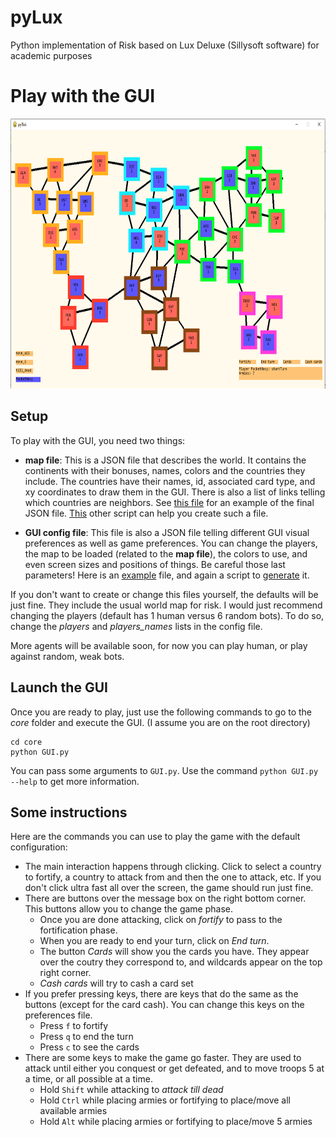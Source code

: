 # pyLux
Python implementation of Risk based on Lux Deluxe (Sillysoft software) for academic purposes

# Play with the GUI

<img src="https://github.com/lucasgneccoh/pyLux/blob/main/images/GUI_init.PNG" width="768" height="432">

## Setup

To play with the GUI, you need two things:

  - **map file**: This is a JSON file that describes the world. It contains the continents with their bonuses, names, colors and the countries they include. The countries have their names, id, associated card type, and xy coordinates to draw them in the GUI. There is also a list of links telling which countries are neighbors. See [this file](https://github.com/lucasgneccoh/pyLux/blob/main/support/maps/classic_world_map.json) for an example of the final JSON file. [This](https://github.com/lucasgneccoh/pyLux/blob/main/core/generate_classic_map.py) other script can help you create such a file.
 
  - **GUI config file**: This file is also a JSON file telling different GUI visual preferences as well as game preferences. You can change the players, the map to be loaded (related to the **map file**), the colors to use, and even screen sizes and positions of things. Be careful those last parameters! Here is an [example](https://github.com/lucasgneccoh/pyLux/blob/main/support/GUI_config/classic_map_default_config.json) file, and again a script to [generate](https://github.com/lucasgneccoh/pyLux/blob/main/core/generate_GUI_config_file.py) it.
 
If you don't want to create or change this files yourself, the defaults will be just fine. They include the usual world map for risk. I would just recommend changing the players (default has 1 human versus 6 random bots). To do so, change the *players* and *players_names* lists in the config file.

More agents will be available soon, for now you can play human, or play against random, weak bots.

## Launch the GUI
Once you are ready to play, just use the following commands to go to the *core* folder and execute the GUI. (I assume you are on the root directory)

```
cd core
python GUI.py
```

You can pass some arguments to `GUI.py`. Use the command `python GUI.py --help` to get more information.

## Some instructions
Here are the commands you can use to play the game with the default configuration:

  - The main interaction happens through clicking. Click to select a country to fortify, a country to attack from and then the one to attack, etc. If you don't click ultra fast all over the screen, the game should run just fine.
  - There are buttons over the message box on the right bottom corner. This buttons allow you to change the game phase. 
    - Once you are done attacking, click on *fortify* to pass to the fortification phase.
    -  When you are ready to end your turn, click on *End turn*. 
    - The button *Cards* will show you the cards you have. They appear over the coutry they correspond to, and wildcards appear on the top right corner. 
    - *Cash cards* will try to cash a card set
  - If you prefer pressing keys, there are keys that do the same as the buttons (except for the card cash). You can change this keys on the preferences file.
    - Press `f` to fortify
    - Press `q` to end the turn
    - Press `c` to see the cards
  - There are some keys to make the game go faster. They are used to attack until either you conquest or get defeated, and to move troops 5 at a time, or all possible at a time.
    - Hold `Shift` while attacking to *attack till dead*
    - Hold `Ctrl` while placing armies or fortifying to place/move all available armies
    - Hold `Alt` while placing armies or fortifying to place/move 5 armies

